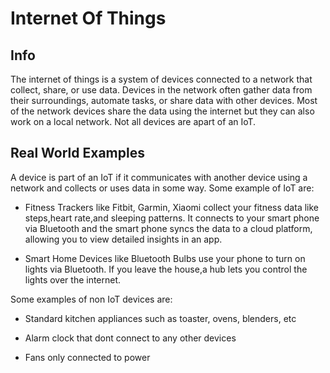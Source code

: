 # Internet Of Things

## Info 
The internet of things is a system of devices connected to a network that collect, share, or use data. Devices in the network often gather data from their surroundings, automate tasks, or share data with other devices. Most of the network devices share the data using the internet but they can also work on a local network. Not all devices are apart of an IoT. 
## Real World Examples
A device is part of an IoT if it communicates with another device using a network and collects or uses data in some way. Some example of IoT are:

- Fitness Trackers like Fitbit, Garmin, Xiaomi collect your fitness data like steps,heart rate,and sleeping patterns. It connects to your smart phone via Bluetooth and the smart phone syncs the data to a cloud platform, allowing you to view detailed insights in an app.

- Smart Home Devices like Bluetooth Bulbs use your phone to turn on lights via Bluetooth. If you leave the house,a hub lets you control the lights over the internet.

Some examples of non IoT devices are:

- Standard kitchen appliances such as toaster, ovens, blenders, etc

- Alarm clock that dont connect to any other devices

- Fans only connected to power
